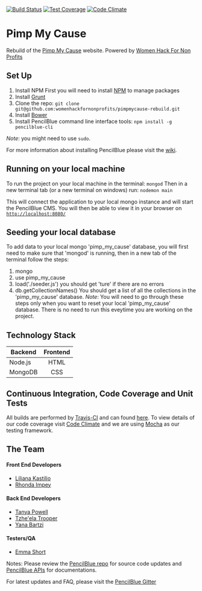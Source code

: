 [![Build Status](https://travis-ci.org/womenhackfornonprofits/pimpmycause-rebuild.svg?branch=master)](https://travis-ci.org/womenhackfornonprofits/pimpmycause-rebuild)
[![Test Coverage](https://codeclimate.com/github/womenhackfornonprofits/pimpmycause-rebuild/badges/coverage.svg)](https://codeclimate.com/github/womenhackfornonprofits/pimpmycause-rebuild/coverage)
[![Code Climate](https://codeclimate.com/github/womenhackfornonprofits/pimpmycause-rebuild/badges/gpa.svg)](https://codeclimate.com/github/womenhackfornonprofits/pimpmycause-rebuild)

# Pimp My Cause
Rebuild of the [Pimp My Cause](http://www.pimpmycause.org/) website. Powered by [Women Hack For Non Profits](womenhackfornonprofits.com)

## Set Up
1. Install NPM
First you will need to install [NPM](https://nodejs.org/) to manage packages 
2. Install [Grunt](http://gruntjs.com/getting-started)
3. Clone the repo: 
`git clone git@github.com:womenhackfornonprofits/pimpmycause-rebuild.git`
4. Install [Bower](http://bower.io/#install-bower)
5. Install PencilBlue command line interface tools:
`npm install -g pencilblue-cli`

*Note*: you might need to use `sudo`.

For more information about installing PencilBlue please visit the [wiki](https://github.com/pencilblue/pencilblue/wiki/Quickstart:-Installation).

## Running on your local machine
To run the project on your local machine in the terminal:
`mongod` 
Then in a new terminal tab (or a new terminal on windows) run:
`nodemon main`

This will connect the application to your local mongo instance and will start the PencilBlue CMS. You will then be able to view it in your browser on [`http://localhost:8080/`](http://localhost:8080/)

## Seeding your local database
To add data to your local mongo 'pimp_my_cause' database, you will first need to make sure that 'mongod' is running, then in a new tab of the terminal follow the steps:
1)  mongo
2)  use pimp_my_cause
3)  load('./seeder.js')
you should get 'ture' if there are no errors
4)  db.getCollectionNames()
You should get a list of all the collections in the 'pimp_my_cause' database.
*Note*: You will need to go through these steps only when you want to reset your local 'pimp_my_cause' database. There is no need to run this eveytime you are working on the project.

## Technology Stack
| Backend       | Frontend          | 
| ------------- |:-----------------:| 
| Node.js       | HTML              | 
| MongoDB       | CSS               |  

## Continuous Integration, Code Coverage and Unit Tests
All builds are performed by [Travis-CI](travis-ci.org) and can found [here](https://travis-ci.org/womenhackfornonprofits/pimpmycause-rebuild/). To view details of our code coverage visit [Code Climate](https://codeclimate.com/github/womenhackfornonprofits/pimpmycause-rebuild) and we are using [Mocha](https://mochajs.org) as our testing framework.

## The Team
#### Front End Developers
- [Liliana Kastilio](https://github.com/lili2311)
- [Rhonda Impey](https://github.com/rimpey)

#### Back End Developers
- [Tanya Powell](https://github.com/tanyapowell)
- [Tzhe'ela Trooper](https://github.com/MsToT)
- [Yana Bartzi](https://github.com/yanabar)

#### Testers/QA
- [Emma Short](https://github.com/EmmaGS)



Notes:
Please review the [PencilBlue repo](https://github.com/pencilblue/pencilblue) for source code updates and [PencilBlue APIs](http://pencilblue.github.io/) for documentations.

For latest updates and FAQ, please visit the [PencilBlue Gitter](https://gitter.im/pencilblue/pencilblue)
